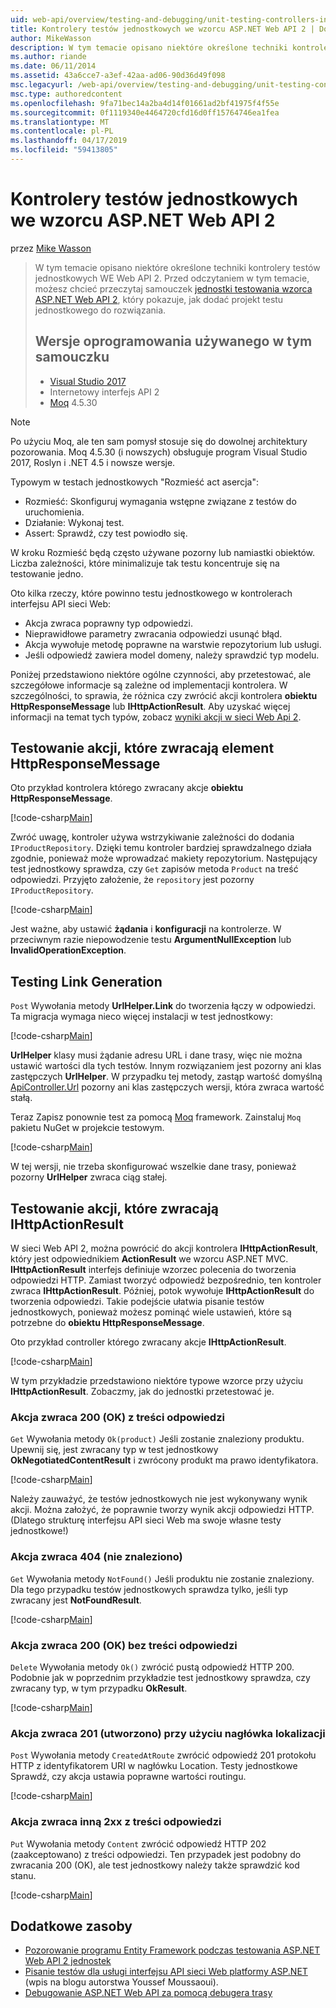 ```yaml
---
uid: web-api/overview/testing-and-debugging/unit-testing-controllers-in-web-api
title: Kontrolery testów jednostkowych we wzorcu ASP.NET Web API 2 | Dokumentacja firmy Microsoft
author: MikeWasson
description: W tym temacie opisano niektóre określone techniki kontrolery testów jednostkowych WE Web API 2. Przed odczytaniem w tym temacie, możesz chcieć przeczytaj samouczek jednostki...
ms.author: riande
ms.date: 06/11/2014
ms.assetid: 43a6cce7-a3ef-42aa-ad06-90d36d49f098
msc.legacyurl: /web-api/overview/testing-and-debugging/unit-testing-controllers-in-web-api
msc.type: authoredcontent
ms.openlocfilehash: 9fa71bec14a2ba4d14f01661ad2bf41975f4f55e
ms.sourcegitcommit: 0f1119340e4464720cfd16d0ff15764746ea1fea
ms.translationtype: MT
ms.contentlocale: pl-PL
ms.lasthandoff: 04/17/2019
ms.locfileid: "59413805"
---
```

# <a name="unit-testing-controllers-in-aspnet-web-api-2"></a>Kontrolery testów jednostkowych we wzorcu ASP.NET Web API 2

przez [Mike Wasson](https://github.com/MikeWasson)

> W tym temacie opisano niektóre określone techniki kontrolery testów jednostkowych WE Web API 2. Przed odczytaniem w tym temacie, możesz chcieć przeczytaj samouczek [jednostki testowania wzorca ASP.NET Web API 2](unit-testing-with-aspnet-web-api.md), który pokazuje, jak dodać projekt testu jednostkowego do rozwiązania.
>
> ## <a name="software-versions-used-in-the-tutorial"></a>Wersje oprogramowania używanego w tym samouczku
>
> - [Visual Studio 2017](https://visualstudio.microsoft.com/downloads/?utm_medium=microsoft&utm_source=docs.microsoft.com&utm_campaign=button+cta&utm_content=download+vs2017)
> - Internetowy interfejs API 2
> - [Moq](https://github.com/Moq) 4.5.30

> [!NOTE]
> Po użyciu Moq, ale ten sam pomysł stosuje się do dowolnej architektury pozorowania. Moq 4.5.30 (i nowszych) obsługuje program Visual Studio 2017, Roslyn i .NET 4.5 i nowsze wersje.

Typowym w testach jednostkowych &quot;Rozmieść act asercja&quot;:

- Rozmieść: Skonfiguruj wymagania wstępne związane z testów do uruchomienia.
- Działanie: Wykonaj test.
- Assert: Sprawdź, czy test powiodło się.

W kroku Rozmieść będą często używane pozorny lub namiastki obiektów. Liczba zależności, które minimalizuje tak testu koncentruje się na testowanie jedno.

Oto kilka rzeczy, które powinno testu jednostkowego w kontrolerach interfejsu API sieci Web:

- Akcja zwraca poprawny typ odpowiedzi.
- Nieprawidłowe parametry zwracania odpowiedzi usunąć błąd.
- Akcja wywołuje metodę poprawne na warstwie repozytorium lub usługi.
- Jeśli odpowiedź zawiera model domeny, należy sprawdzić typ modelu.

Poniżej przedstawiono niektóre ogólne czynności, aby przetestować, ale szczegółowe informacje są zależne od implementacji kontrolera. W szczególności, to sprawia, że różnica czy zwrócić akcji kontrolera **obiektu HttpResponseMessage** lub **IHttpActionResult**. Aby uzyskać więcej informacji na temat tych typów, zobacz [wyniki akcji w sieci Web Api 2](../getting-started-with-aspnet-web-api/action-results.md).

## <a name="testing-actions-that-return-httpresponsemessage"></a>Testowanie akcji, które zwracają element HttpResponseMessage

Oto przykład kontrolera którego zwracany akcje **obiektu HttpResponseMessage**.

[!code-csharp[Main](unit-testing-controllers-in-web-api/samples/sample1.cs)]

Zwróć uwagę, kontroler używa wstrzykiwanie zależności do dodania `IProductRepository`. Dzięki temu kontroler bardziej sprawdzalnego działa zgodnie, ponieważ może wprowadzać makiety repozytorium. Następujący test jednostkowy sprawdza, czy `Get` zapisów metoda `Product` na treść odpowiedzi. Przyjęto założenie, że `repository` jest pozorny `IProductRepository`.

[!code-csharp[Main](unit-testing-controllers-in-web-api/samples/sample2.cs)]

Jest ważne, aby ustawić **żądania** i **konfiguracji** na kontrolerze. W przeciwnym razie niepowodzenie testu **ArgumentNullException** lub **InvalidOperationException**.

## <a name="testing-link-generation"></a>Testing Link Generation

`Post` Wywołania metody **UrlHelper.Link** do tworzenia łączy w odpowiedzi. Ta migracja wymaga nieco więcej instalacji w test jednostkowy:

[!code-csharp[Main](unit-testing-controllers-in-web-api/samples/sample3.cs)]

**UrlHelper** klasy musi żądanie adresu URL i dane trasy, więc nie można ustawić wartości dla tych testów. Innym rozwiązaniem jest pozorny ani klas zastępczych **UrlHelper**. W przypadku tej metody, zastąp wartość domyślną [ApiController.Url](https://msdn.microsoft.com/library/system.web.http.apicontroller.url.aspx) pozorny ani klas zastępczych wersji, która zwraca wartość stałą.

Teraz Zapisz ponownie test za pomocą [Moq](https://github.com/Moq) framework. Zainstaluj `Moq` pakietu NuGet w projekcie testowym.

[!code-csharp[Main](unit-testing-controllers-in-web-api/samples/sample4.cs)]

W tej wersji, nie trzeba skonfigurować wszelkie dane trasy, ponieważ pozorny **UrlHelper** zwraca ciąg stałej.


## <a name="testing-actions-that-return-ihttpactionresult"></a>Testowanie akcji, które zwracają IHttpActionResult

W sieci Web API 2, można powrócić do akcji kontrolera **IHttpActionResult**, który jest odpowiednikiem **ActionResult** we wzorcu ASP.NET MVC. **IHttpActionResult** interfejs definiuje wzorzec polecenia do tworzenia odpowiedzi HTTP. Zamiast tworzyć odpowiedź bezpośrednio, ten kontroler zwraca **IHttpActionResult**. Później, potok wywołuje **IHttpActionResult** do tworzenia odpowiedzi. Takie podejście ułatwia pisanie testów jednostkowych, ponieważ możesz pominąć wiele ustawień, które są potrzebne do **obiektu HttpResponseMessage**.

Oto przykład controller którego zwracany akcje **IHttpActionResult**.

[!code-csharp[Main](unit-testing-controllers-in-web-api/samples/sample5.cs)]

W tym przykładzie przedstawiono niektóre typowe wzorce przy użyciu **IHttpActionResult**. Zobaczmy, jak do jednostki przetestować je.

### <a name="action-returns-200-ok-with-a-response-body"></a>Akcja zwraca 200 (OK) z treści odpowiedzi

`Get` Wywołania metody `Ok(product)` Jeśli zostanie znaleziony produktu. Upewnij się, jest zwracany typ w test jednostkowy **OkNegotiatedContentResult** i zwrócony produkt ma prawo identyfikatora.

[!code-csharp[Main](unit-testing-controllers-in-web-api/samples/sample6.cs)]

Należy zauważyć, że testów jednostkowych nie jest wykonywany wynik akcji. Można założyć, że poprawnie tworzy wynik akcji odpowiedzi HTTP. (Dlatego strukturę interfejsu API sieci Web ma swoje własne testy jednostkowe!)

### <a name="action-returns-404-not-found"></a>Akcja zwraca 404 (nie znaleziono)

`Get` Wywołania metody `NotFound()` Jeśli produktu nie zostanie znaleziony. Dla tego przypadku testów jednostkowych sprawdza tylko, jeśli typ zwracany jest **NotFoundResult**.

[!code-csharp[Main](unit-testing-controllers-in-web-api/samples/sample7.cs)]

### <a name="action-returns-200-ok-with-no-response-body"></a>Akcja zwraca 200 (OK) bez treści odpowiedzi

`Delete` Wywołania metody `Ok()` zwrócić pustą odpowiedź HTTP 200. Podobnie jak w poprzednim przykładzie test jednostkowy sprawdza, czy zwracany typ, w tym przypadku **OkResult**.

[!code-csharp[Main](unit-testing-controllers-in-web-api/samples/sample8.cs)]

### <a name="action-returns-201-created-with-a-location-header"></a>Akcja zwraca 201 (utworzono) przy użyciu nagłówka lokalizacji

`Post` Wywołania metody `CreatedAtRoute` zwrócić odpowiedź 201 protokołu HTTP z identyfikatorem URI w nagłówku Location. Testy jednostkowe Sprawdź, czy akcja ustawia poprawne wartości routingu.

[!code-csharp[Main](unit-testing-controllers-in-web-api/samples/sample9.cs)]

### <a name="action-returns-another-2xx-with-a-response-body"></a>Akcja zwraca inną 2xx z treści odpowiedzi

`Put` Wywołania metody `Content` zwrócić odpowiedź HTTP 202 (zaakceptowano) z treści odpowiedzi. Ten przypadek jest podobny do zwracania 200 (OK), ale test jednostkowy należy także sprawdzić kod stanu.

[!code-csharp[Main](unit-testing-controllers-in-web-api/samples/sample10.cs)]

## <a name="additional-resources"></a>Dodatkowe zasoby

- [Pozorowanie programu Entity Framework podczas testowania ASP.NET Web API 2 jednostek](mocking-entity-framework-when-unit-testing-aspnet-web-api-2.md)
- [Pisanie testów dla usługi interfejsu API sieci Web platformy ASP.NET](https://blogs.msdn.com/b/youssefm/archive/2013/01/28/writing-tests-for-an-asp-net-webapi-service.aspx) (wpis na blogu autorstwa Youssef Moussaoui).
- [Debugowanie ASP.NET Web API za pomocą debugera trasy](https://blogs.msdn.com/b/webdev/archive/2013/04/04/debugging-asp-net-web-api-with-route-debugger.aspx)
